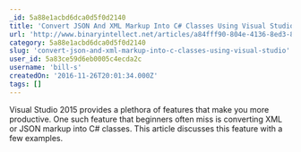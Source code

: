 ```yaml
---
_id: 5a88e1acbd6dca0d5f0d2140
title: 'Convert JSON And XML Markup Into C# Classes Using Visual Studio'
url: 'http://www.binaryintellect.net/articles/a84fff90-804e-4136-8ed3-85ea2f674efd.aspx'
category: 5a88e1acbd6dca0d5f0d2140
slug: 'convert-json-and-xml-markup-into-c-classes-using-visual-studio'
user_id: 5a83ce59d6eb0005c4ecda2c
username: 'bill-s'
createdOn: '2016-11-26T20:01:34.000Z'
tags: []
---
```


Visual Studio 2015 provides a plethora of features that make you more productive. One such feature that beginners often miss is converting XML or JSON markup into C# classes. This article discusses this feature with a few examples.
